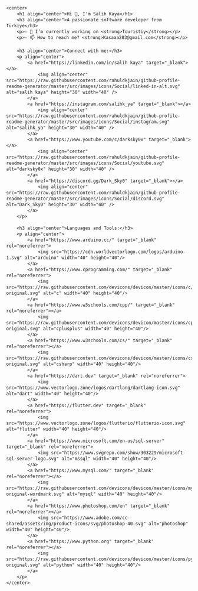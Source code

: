     <center>
        <h1 align="center">Hi 👋, I'm Salih Kaya</h1>
        <h3 align="center">A passionate software developer from Türkiye</h3>
        <p>- 🔭 I’m currently working on <strong>Touristiy</strong></p>
        <p>- 📫 How to reach me? <strong>Kasaaa283@gmail.com</strong></p>

        <h3 align="center">Connect with me:</h3>
        <p align="center">
            <a href="https://linkedin.com/in/salih kaya" target="_blank"></a>
                <img align="center" src="https://raw.githubusercontent.com/rahuldkjain/github-profile-readme-generator/master/src/images/icons/Social/linked-in-alt.svg" alt="salih kaya" height="30" width="40" />
            </a>
            <a href="https://instagram.com/salihk_ya" target="_blank"></a>
                <img align="center" src="https://raw.githubusercontent.com/rahuldkjain/github-profile-readme-generator/master/src/images/icons/Social/instagram.svg" alt="salihk_ya" height="30" width="40" />
            </a>
            <a href="https://www.youtube.com/c/darksky0x" target="_blank"></a>
                <img align="center" src="https://raw.githubusercontent.com/rahuldkjain/github-profile-readme-generator/master/src/images/icons/Social/youtube.svg" alt="darksky0x" height="30" width="40" />
            </a>
            <a href="https://discord.gg/Dark_Sky0" target="_blank"></a>
                <img align="center" src="https://raw.githubusercontent.com/rahuldkjain/github-profile-readme-generator/master/src/images/icons/Social/discord.svg" alt="Dark_Sky0" height="30" width="40" />
            </a>
        </p>

        <h3 align="center">Languages and Tools:</h3>
        <p align="center">
            <a href="https://www.arduino.cc/" target="_blank" rel="noreferrer">
                <img src="https://cdn.worldvectorlogo.com/logos/arduino-1.svg" alt="arduino" width="40" height="40"/>
            </a>
            <a href="https://www.cprogramming.com/" target="_blank" rel="noreferrer">
                <img src="https://raw.githubusercontent.com/devicons/devicon/master/icons/c/c-original.svg" alt="c" width="40" height="40"/>
            </a>
            <a href="https://www.w3schools.com/cpp/" target="_blank" rel="noreferrer"></a>
                <img src="https://raw.githubusercontent.com/devicons/devicon/master/icons/cplusplus/cplusplus-original.svg" alt="cplusplus" width="40" height="40"/>
            </a>
            <a href="https://www.w3schools.com/cs/" target="_blank" rel="noreferrer"></a>
                <img src="https://raw.githubusercontent.com/devicons/devicon/master/icons/csharp/csharp-original.svg" alt="csharp" width="40" height="40"/>
            </a>
            <a href="https://dart.dev" target="_blank" rel="noreferrer">
                <img src="https://www.vectorlogo.zone/logos/dartlang/dartlang-icon.svg" alt="dart" width="40" height="40"/>
            </a>
            <a href="https://flutter.dev" target="_blank" rel="noreferrer">
                <img src="https://www.vectorlogo.zone/logos/flutterio/flutterio-icon.svg" alt="flutter" width="40" height="40"/>
            </a>
            <a href="https://www.microsoft.com/en-us/sql-server" target="_blank" rel="noreferrer">
                <img src="https://www.svgrepo.com/show/303229/microsoft-sql-server-logo.svg" alt="mssql" width="40" height="40"/>
            </a>
            <a href="https://www.mysql.com/" target="_blank" rel="noreferrer"></a>
                <img src="https://raw.githubusercontent.com/devicons/devicon/master/icons/mysql/mysql-original-wordmark.svg" alt="mysql" width="40" height="40"/>
            </a>
            <a href="https://www.photoshop.com/en" target="_blank" rel="noreferrer"></a>
                <img src="https://www.adobe.com/cc-shared/assets/img/product-icons/svg/photoshop-40.svg" alt="photoshop" width="40" height="40"/>
            </a>
            <a href="https://www.python.org" target="_blank" rel="noreferrer"></a>
                <img src="https://raw.githubusercontent.com/devicons/devicon/master/icons/python/python-original.svg" alt="python" width="40" height="40"/>
            </a>
        </p>
    </center>
